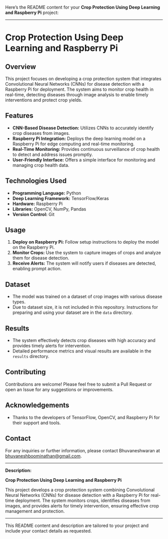 Here’s the README content for your **Crop Protection Using Deep Learning and Raspberry Pi** project:

---

# **Crop Protection Using Deep Learning and Raspberry Pi**

## **Overview**

This project focuses on developing a crop protection system that integrates Convolutional Neural Networks (CNNs) for disease detection with a Raspberry Pi for deployment. The system aims to monitor crop health in real-time, detecting diseases through image analysis to enable timely interventions and protect crop yields.

## **Features**

- **CNN-Based Disease Detection:** Utilizes CNNs to accurately identify crop diseases from images.
- **Raspberry Pi Integration:** Deploys the deep learning model on a Raspberry Pi for edge computing and real-time monitoring.
- **Real-Time Monitoring:** Provides continuous surveillance of crop health to detect and address issues promptly.
- **User-Friendly Interface:** Offers a simple interface for monitoring and managing crop health data.

## **Technologies Used**

- **Programming Language:** Python
- **Deep Learning Framework:** TensorFlow/Keras
- **Hardware:** Raspberry Pi
- **Libraries:** OpenCV, NumPy, Pandas
- **Version Control:** Git

## **Usage**

1. **Deploy on Raspberry Pi:** Follow setup instructions to deploy the model on the Raspberry Pi.
2. **Monitor Crops:** Use the system to capture images of crops and analyze them for disease detection.
3. **Receive Alerts:** The system will notify users if diseases are detected, enabling prompt action.

## **Dataset**

- The model was trained on a dataset of crop images with various disease types.
- Due to dataset size, it is not included in this repository. Instructions for preparing and using your dataset are in the `data` directory.

## **Results**

- The system effectively detects crop diseases with high accuracy and provides timely alerts for intervention.
- Detailed performance metrics and visual results are available in the `results` directory.

## **Contributing**

Contributions are welcome! Please feel free to submit a Pull Request or open an Issue for any suggestions or improvements.


## **Acknowledgements**

- Thanks to the developers of TensorFlow, OpenCV, and Raspberry Pi for their support and tools.

## **Contact**

For any inquiries or further information, please contact Bhuvaneshwaran at bhuvaneshboominathan@gmail.com.

---

**Description:**

**Crop Protection Using Deep Learning and Raspberry Pi**

This project develops a crop protection system combining Convolutional Neural Networks (CNNs) for disease detection with a Raspberry Pi for real-time deployment. The system monitors crops, identifies diseases from images, and provides alerts for timely intervention, ensuring effective crop management and protection.

---

This README content and description are tailored to your project and include your contact details as requested.
